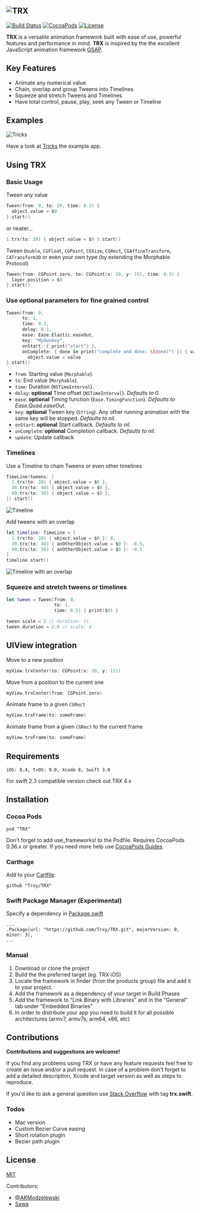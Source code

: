 ![TRX](https://trxy.github.io/TRX/trx@2x.png)
---

[![Build Status](https://img.shields.io/travis/Trxy/TRX/master.svg)](https://travis-ci.org/Trxy/TRX) [![CocoaPods](https://img.shields.io/cocoapods/v/TRX.svg)](https://cocoapods.org/?q=trx) [![License](https://img.shields.io/github/license/Trxy/TRX.svg)](LICENSE)

**TRX** is a versatile animation framework built with ease of use, powerful features and performance in mind.
**TRX** is inspired by the the excellent JavaScript animation framework [GSAP](http://greensock.com/gsap).

## Key Features

* Animate any numerical value
* Chain, overlap and group Tweens into Timelines
* Squeeze and stretch Tweens and Timelines
* Have total control, pause, play, seek any Tween or Timeline

## Examples

![Tricks](https://trxy.github.io/TRX/tricks.gif)

Have a look at [Tricks](https://github.com/Trxy/Tricks) the example app.

## Using TRX

### Basic Usage

Tween any value
```swift
Tween(from: 0, to: 20, time: 0.3) {
  object.value = $0
}.start()
```
or neater...

```swift
1.trx(to: 20) { object.value = $0 }.start()
```

Tween `Double`, `CGFloat`, `CGPoint`, `CGSize`, `CGRect`, `CGAffineTransform`, `CATransform3D` 
or even your own type (by extending the Morphable Protocol)

```swift
Tween(from: CGPoint.zero, to: CGPoint(x: 20, y: 15), time: 0.3) {
  layer.position = $0
}.start()
```

### Use optional parameters for fine grained control

```swift
Tween(from: 0,
      to: 1,
      time: 0.3,
      delay: 0.1,
      ease: Ease.Elastic.easeOut,
      key: "MyOwnKey",
      onStart: { print("start") },
      onComplete: { done in print("complete and done: \(done)") }) { value in
        object.value = value
}.start()
```

- `from`: Starting value (`Morphable`).
- `to`: End value (`Morphable`).
- `time`: Duration (`NSTimeInterval`).
- `delay`: **optional** Time offset (`NSTimeInterval`). *Defaults to 0*.
- `ease`: **optional** Timing function (`Ease.TimingFunction`). *Defaults to Ease.Quad.easeOut*.
- `key`: **optional** Tween key (`String`). Any other running animation with the same key will be stopped. *Defaults&nbsp;to&nbsp;nil*.
- `onStart`: **optional** Start callback. *Defaults to nil*.
- `onComplete`: **optional** Completion callback. *Defaults to nil*.
- `update`: Update callback


### Timelines

Use a Timeline to chain Tweens or even other timelines

```swift
TimeLine(tweens: [
  1.trx(to: 20) { object.value = $0 },
  30.trx(to: 40) { object.value = $0 },
  40.trx(to: 50) { object.value = $0 },
]).start()
```
![Timeline](https://trxy.github.io/TRX/docs/timeline.png)

Add tweens with an overlap

```swift
let timeline: TimeLine = [
  1.trx(to: 20) { object.value = $0 }: 0,
  30.trx(to: 40) { anOtherObject.value = $0 }: -0.5,
  40.trx(to: 50) { anOtherObject.value = $0 }: -0.5
]
timeline.start()
```
![Timeline with an overlap](https://trxy.github.io/TRX/docs/timeline_overlap.png)

### Squeeze and stretch tweens or timelines

```swift
let tween = Tween(from: 0,
                  to: 1,
                  time: 0.5) { print($0) }

tween.scale = 2 // duration: 1s
tween.duration = 2.0 // scale: 4
```

## UIView integration

Move to a new position
```swift
myView.trxCenter(to: CGPoint(x: 10, y: 15))
```
Move from a position to the current one
```swift
myView.trxCenter(from: CGPoint.zero)
```
Animate frame to a given `CGRect`
```swift
myView.trxFrame(to: someFrame)
```
Animate frame from a given `CGRect` to the current frame
```swift
myView.trxFrame(to: someFrame)
```

## Requirements

```
iOS: 8.4, tvOS: 9.0, Xcode 8, Swift 3.0
```

For swift 2.3 compatible version check out TRX 4.x

## Installation
### Cocoa Pods
```
pod "TRX"
```
Don't forget to add use_frameworks! to the Podfile. 
Requires CocoaPods 0.36.x or greater.
If you need more help use [CocoaPods Guides](https://guides.cocoapods.org/using/getting-started.html#getting-started).

### Carthage
Add to your [Cartfile](https://github.com/Carthage/Carthage):
```
github "Trxy/TRX"
```

### Swift Package Manager (Experimental)
Specify a dependency in [Package.swift](https://swift.org/package-manager/)
```
...
.Package(url: "https://github.com/Trxy/TRX.git", majorVersion: 0, minor: 3),
...
```

### Manual

1. Download or clone the project
2. Build the the preferred target (eg. TRX iOS)
3. Locate the framework in finder (from the products group) file and add it to your project.
4. Add the framework as a dependency of your target in Build Phases
5. Add the framework to “Link Binary with Libraries” and in the “General” tab under “Embedded Binaries”
6. In order to distribute your app you need to build it for all possible architectures (armv7, armv7s, arm64, x86, etc)

## Contributions

**Contributions and suggestions are welcome!**

If you find any problems using TRX or have any feature requests feel free to create an issue and/or a pull request. 
In case of a problem don't forget to add a detailed description, Xcode and target version as well as steps to reproduce.

If you'd like to ask a general question use [Stack Overflow](http://stackoverflow.com/) with tag **trx.swift**.

### Todos

- Mac version
- Custom Bezier Curve easing
- Short rotation plugin
- Bezier path plugin

## License

[MIT](LICENSE)

Contributors: 
- [@AKModzelewski](https://twitter.com/AKModzelewski)
- [Sawa](https://www.behance.net/SawaMac)

